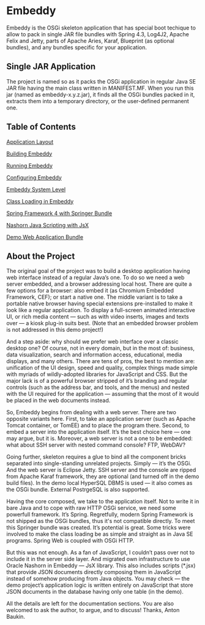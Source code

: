 # Embeddy

Embeddy is the OSGi skeleton application that has special boot techique
to allow to pack in single JAR file bundles with Spring 4.3, Log4J2,
Apache Felix and Jetty, parts of Apache Aries, Karaf, Blueprint (as
optional bundles), and any bundles specific for your application.


## Single JAR Application

The project is named so as it packs the OSGi application in regular
Java SE JAR file having the main class written in
MANIFEST.MF. When you run this jar (named as embeddy-x.y.z.jar),
it finds all the OSGi bundles packed in it, extracts them
into a temporary directory, or the user-defined permanent one.


## Table of Contents

[Application Layout](docs/layout.md)

[Building Embeddy](docs/build.md)

[Running Embeddy](docs/run.md)

[Configuring Embeddy](docs/config.md)

[Embeddy System Level](docs/system.md)

[Class Loading in Embeddy](docs/class-loading.md)

[Spring Framework 4 with Springer Bundle](docs/springer.md)

[Nashorn Java Scripting with JsX](docs/jsx.md)

[Demo Web Application Bundle](docs/webapp.md)


## About the Project

The original goal of the project was to build a desktop application having
web interface instead of a regular Java’s one. To do so we need a web server
embedded, and a browser addressing local host. There are quite a few options
for a browser: also embed it (as Chromium Embedded Framework, CEF); or start
a native one. The middle variant is to take a portable native browser having
special extensions pre-installed to make it look like a regular application.
To display a full-screen animated interactive UI, or rich media content —
such as with video inserts, images and texts over — a kiosk plug-in suits
best. (Note that an embedded browser problem is not addressed
in this demo project!)

And a step aside: why should we prefer web interface over a classic desktop
one? Of course, not in every domain, but in the most of: business, data
visualization, search and information access, educational, media displays,
and many others. There are tens of pros, the best to mention are:
unification of the UI design, speed and quality, complex things made
simple with myriads of wildly-adopted libraries for JavaScript and CSS.
But the major lack is of a powerful browser stripped of it’s branding
and regular controls (such as the address bar, and tools, and the menus)
and nested with the UI required for the application — assuming that
the most of it would be placed in the web documents instead.

So, Embeddy begins from dealing with a web server. There are two opposite
variants here. First, to take an application server (such as Apache Tomcat
container, or TomEE) and to place the program there. Second, to embed a
server into the application itself. It’s the best choice here — one may
argue, but it is. Moreover, a web server is not a one to be embedded: what
about SSH server with nested command console? FTP, WebDAV?

Going further, skeleton requires a glue to bind all the component bricks
separated into single-standing unrelated projects. Simply — it’s the OSGi.
And the web server is Eclipse Jetty. SSH server and the console are ripped
from Apache Karaf framework, they are optional (and turned off in the demo
build files). In the demo local HyperSQL DBMS is used — it also comes as
the OSGi bundle. External PostrgeSQL is also supported.

Having the core composed, we take to the application itself. Not to write
it in bare Java and to cope with raw HTTP OSGi service, we need some
powerfull framework. It’s Spring. Regretfully, modern Spring Framework
is not shipped as the OSGi bundles, thus it's not compatible directly.
To meet this Springer bundle was created. It’s potential is great. Some
tricks were involved to make the class loading be as simple and straight
as in Java SE programs. Spring Web is coupled with OSGi HTTP.

But this was not enough. As a fan of JavaScript, I couldn’t pass over not to
include it in the server side layer. And migrated own infrastructure to use
Oracle Nashorn in Embeddy — JsX library. This also includes scripts (*.jsx)
that provide JSON documents directly composing them in JavaScript instead of
somehow producing from Java objects. You may check — the demo project’s
application logic is written entirely on JavaScript that store JSON
documents in the database having only one table (in the demo).

All the details are left for the documentation sections. You are also
welcomed to ask the author, to argue, and to discuss!
Thanks, Anton Baukin.
